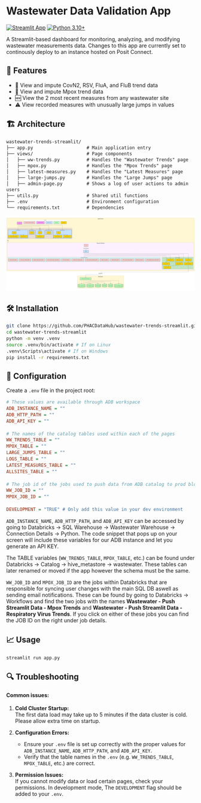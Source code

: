 # Wastewater Data Validation App 

[![Streamlit App](https://static.streamlit.io/badges/streamlit_badge_black_white.svg)](https://posit-connect-dv.phac-aspc.gc.ca/wastewater-KeyMetrics/) [![Python 3.10+](https://img.shields.io/badge/python-3.10+-blue.svg)](https://www.python.org/downloads/)

A Streamlit-based dashboard for monitoring, analyzing, and modifying wastewater measurements data. Changes to this app are currently set to continously deploy to an instance hosted on Posit Connect.


## 🚀 Features

- 🚰 View and impute CovN2, RSV, FluA, and FluB trend data
- 🦠 View and impute Mpox trend data
- 🆕 View the 2 most recent measures from any wastewater site
- ⚠️ View recorded measures with unusually large jumps in values 

## 🏗️ Architecture

```
wastewater-trends-streamlit/
├── app.py                    # Main application entry
├── views/                    # Page components
│   ├── ww-trends.py          # Handles the "Wastewater Trends" page
│   ├── mpox.py               # Handles the "Mpox Trends" page
│   ├── latest-measures.py    # Handles the "Latest Measures" page
│   ├── large-jumps.py        # Handles the "Large Jumps" page
│   ├── admin-page.py         # Shows a log of user actions to admin users
├── utils.py                  # Shared util functions
├── .env                      # Environment configuration
└── requirements.txt          # Dependencies
```

![App Architecture Diagram](diagram.png)


## 🛠️ Installation

```bash
git clone https://github.com/PHACDataHub/wastewater-trends-streamlit.git
cd wastewater-trends-streamlit
python -m venv .venv
source .venv/bin/activate # If on Linux
.venv\Scripts\activate # If on Windows
pip install -r requirements.txt
```
## 🔧 Configuration

Create a `.env` file in the project root:


```ini
# These values are available through ADB workspace
ADB_INSTANCE_NAME = ""
ADB_HTTP_PATH = ""
ADB_API_KEY = ""

# The names of the catalog tables used within each of the pages
WW_TRENDS_TABLE = ""
MPOX_TABLE = ""
LARGE_JUMPS_TABLE = ""
LOGS_TABLE = ""
LATEST_MEASURES_TABLE = ""
ALLSITES_TABLE = ""

# The job id of the jobs used to push data from ADB catalog to prod blob
WW_JOB_ID = ""
MPOX_JOB_ID = ""

DEVELOPMENT = "TRUE" # Only add this value in your dev environment
```

`ADB_INSTANCE_NAME`, `ADB_HTTP_PATH`, and `ADB_API_KEY` can be accessed by going to Databricks -> SQL Warehouse -> Wastewater Warehouse -> Connection Details -> Python. The code snippet that pops up on your screen will include these variables for our ADB instance and let you generate an API KEY.

The TABLE variables (`WW_TRENDS_TABLE`, `MPOX_TABLE`, etc.) can be found under Databricks -> Catalog -> hive_metastore -> wastewater. These tables can later renamed or moved if the app however the schema must be the same.


`WW_JOB_ID` and `MPOX_JOB_ID` are the jobs within Databricks that are responsible for syncing user changes with the main SQL DB aswell as sending email notifications. These can be found by going to Databricks -> Workflows and find the two jobs with the names **Wastewater - Push Streamlit Data - Mpox Trends** and **Wastewater - Push Streamlit Data - Respiratory Virus Trends**. If you click on either of these jobs you can find the JOB ID on the right under job details.

## 📈 Usage

`streamlit run app.py`

## 🔍 Troubleshooting

#### Common issues:

1. **Cold Cluster Startup:**  
   The first data load may take up to 5 minutes if the data cluster is cold. Please allow extra time on startup.

2. **Configuration Errors:**  
   - Ensure your `.env` file is set up correctly with the proper values for `ADB_INSTANCE_NAME`, `ADB_HTTP_PATH`, and `ADB_API_KEY`.  
   - Verify that the table names in the `.env` (e.g. `WW_TRENDS_TABLE`, `MPOX_TABLE`, etc.) are correct.

3. **Permission Issues:**  
   If you cannot modify data or load certain pages, check your permissions. In development mode, The `DEVELOPMENT` flag should be added to your `.env`.
